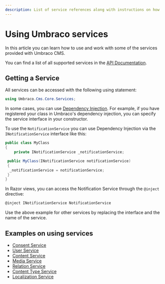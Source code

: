 ```yaml
---
description: List of service references along with instructions on how to use them, as well as some examples for better understanding.
---
```


# Using Umbraco services

In this article you can learn how to use and work with some of the services provided with Umbraco CMS.

You can find a list of all supported services in the [API Documentation](https://apidocs.umbraco.com/v14/csharp/api/Umbraco.Cms.Core.Services.html).

## Getting a Service

All services can be accessed with the following using statement:

```csharp
using Umbraco.Cms.Core.Services;
```

In some cases, you can use [Dependency Injection](https://learn.microsoft.com/en-us/dotnet/core/extensions/dependency-injection). For example, if you have registered your class in Umbraco's dependency injection, you can specify the service interface in your constructor.

To use the `NotificationService` you can use Dependency Injection via the `INotificationService` interface like this:

```csharp
public class MyClass
{
    private INotificationService _notificationService;

 public MyClass(INotificationService notificationService)
 {
  _notificationService = notificationService;
 }
}
```

In Razor views, you can access the Notification Service through the `@inject` directive:

```csharp
@inject INotificationService NotificationService
```

Use the above example for other services by replacing the interface and the name of the service.

## Examples on using services

* [Consent Service](./consentservice.md)
* [User Service](./userservice.md)
* [Content Service](./contentservice.md)
* [Media Service](./mediaservice.md)
* [Relation Service](./relationservice.md)
* [Content Type Service](./contenttypeservice.md)
* [Localization Service](./localizationservice.md)
